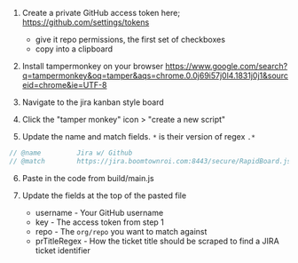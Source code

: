 1. Create a private GitHub access token here; https://github.com/settings/tokens

    - give it repo permissions, the first set of checkboxes
    - copy into a clipboard

2. Install tampermonkey on your browser https://www.google.com/search?q=tampermonkey&oq=tamper&aqs=chrome.0.0j69i57j0l4.1831j0j1&sourceid=chrome&ie=UTF-8
3. Navigate to the jira kanban style board
4. Click the "tamper monkey" icon > "create a new script"
5. Update the name and match fields. `*` is their version of regex `.*`

```js
// @name         Jira w/ Github
// @match        https://jira.boomtownroi.com:8443/secure/RapidBoard.jspa*
```

6. Paste in the code from build/main.js

7. Update the fields at the top of the pasted file

    - username - Your GitHub username
    - key - The access token from step 1
    - repo - The `org/repo` you want to match against
    - prTitleRegex - How the ticket title should be scraped to find a JIRA ticket identifier
